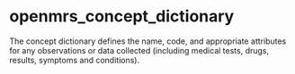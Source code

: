 # openmrs_concept_dictionary
The concept dictionary defines the name, code, and appropriate attributes for any observations or data collected (including medical tests, drugs, results, symptoms and conditions). 
